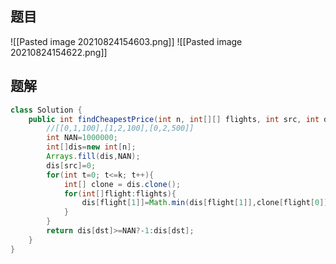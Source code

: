 ## 题目
![[Pasted image 20210824154603.png]]
![[Pasted image 20210824154622.png]]
## 题解
```java
class Solution {
    public int findCheapestPrice(int n, int[][] flights, int src, int dst, int k) {
        //[[0,1,100],[1,2,100],[0,2,500]]
        int NAN=1000000;
        int[]dis=new int[n];
        Arrays.fill(dis,NAN);
        dis[src]=0;
        for(int t=0; t<=k; t++){
            int[] clone = dis.clone();
            for(int[]flight:flights){
                dis[flight[1]]=Math.min(dis[flight[1]],clone[flight[0]]+flight[2]);
            }
        }
        return dis[dst]>=NAN?-1:dis[dst];  
    }
}
```
